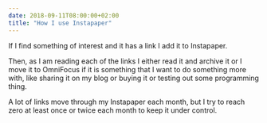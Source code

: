 ```yaml
---
date: 2018-09-11T08:00:00+02:00
title: "How I use Instapaper" 
---
```


If I find something of interest and it has a link I add it to Instapaper.

Then, as I am reading each of the links I either read it and archive it or I move it to OmniFocus if it is something that I want to do something more with, like sharing it on my blog or buying it or testing out some programming thing. 

A lot of links move through my Instapaper each month, but I try to reach zero at least once or twice each month to keep it under control.
